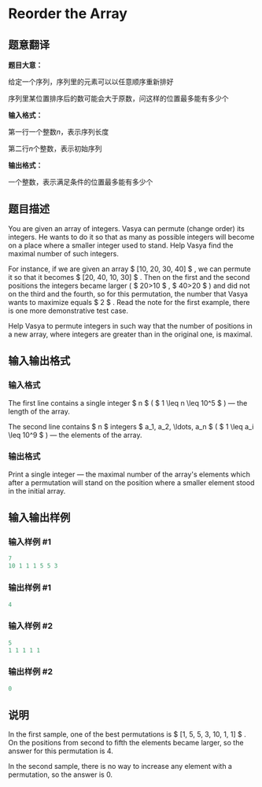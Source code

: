 # Reorder the Array

## 题意翻译

**题目大意：**

给定一个序列，序列里的元素可以以任意顺序重新排好

序列里某位置排序后的数可能会大于原数，问这样的位置最多能有多少个

**输入格式：**

第一行一个整数$n$，表示序列长度

第二行$n$个整数，表示初始序列

**输出格式：**

一个整数，表示满足条件的位置最多能有多少个

## 题目描述

You are given an array of integers. Vasya can permute (change order) its integers. He wants to do it so that as many as possible integers will become on a place where a smaller integer used to stand. Help Vasya find the maximal number of such integers.

For instance, if we are given an array $ [10, 20, 30, 40] $ , we can permute it so that it becomes $ [20, 40, 10, 30] $ . Then on the first and the second positions the integers became larger ( $ 20>10 $ , $ 40>20 $ ) and did not on the third and the fourth, so for this permutation, the number that Vasya wants to maximize equals $ 2 $ . Read the note for the first example, there is one more demonstrative test case.

Help Vasya to permute integers in such way that the number of positions in a new array, where integers are greater than in the original one, is maximal.

## 输入输出格式

### 输入格式

The first line contains a single integer $ n $ ( $ 1 \leq n \leq 10^5 $ ) — the length of the array.

The second line contains $ n $ integers $ a_1, a_2, \ldots, a_n $ ( $ 1 \leq a_i \leq 10^9 $ ) — the elements of the array.

### 输出格式

Print a single integer — the maximal number of the array's elements which after a permutation will stand on the position where a smaller element stood in the initial array.

## 输入输出样例

### 输入样例 #1

```cpp
7
10 1 1 1 5 5 3

```
### 输出样例 #1

```cpp
4

```
### 输入样例 #2

```cpp
5
1 1 1 1 1

```
### 输出样例 #2

```cpp
0

```
## 说明

In the first sample, one of the best permutations is $ [1, 5, 5, 3, 10, 1, 1] $ . On the positions from second to fifth the elements became larger, so the answer for this permutation is 4.

In the second sample, there is no way to increase any element with a permutation, so the answer is 0.

